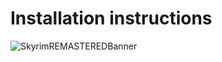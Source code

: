 # Installation instructions

![SkyrimREMASTEREDBanner](https://github.com/Tpiac/Skyrim-REMASTERED/assets/154772540/d4d99a42-a0e5-4ccc-b7e6-fd10aa5d2269)


